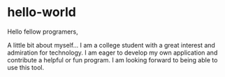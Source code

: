 # hello-world

Hello fellow programers,

A little bit about myself... I am a college student with a great interest and admiration for technology. I am eager to develop my own application and contribute a helpful or fun program. I am looking forward to being able to use this tool.
